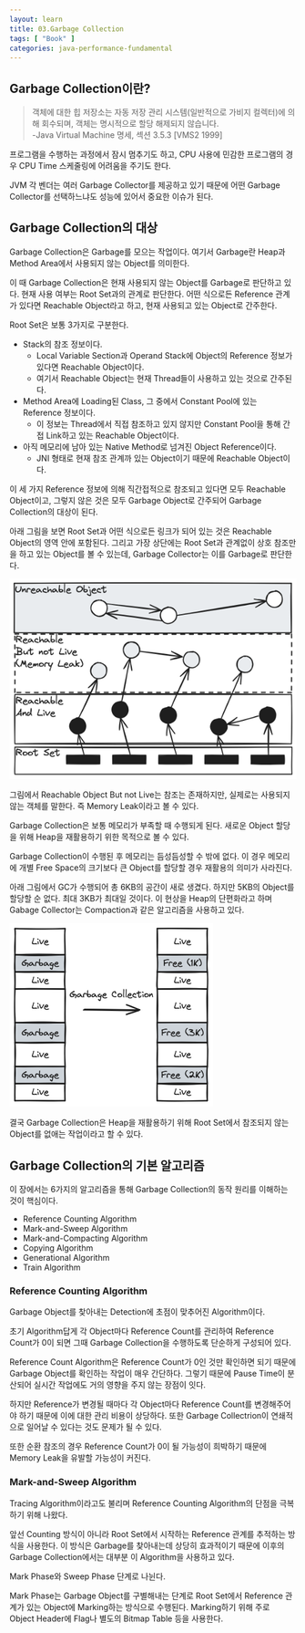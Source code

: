 ```yaml
---
layout: learn
title: 03.Garbage Collection
tags: [ "Book" ]
categories: java-performance-fundamental
---
```


## Garbage Collection이란?

> 객체에 대한 힙 저장소는 자동 저장 관리 시스템(일반적으로 가비지 컬렉터)에 의해 회수되며, 객체는 명시적으로 할당 해제되지 않습니다.  
> -Java Virtual Machine 명세, 섹션 3.5.3 [VMS2 1999]

프로그램을 수행하는 과정에서 잠시 멈추기도 하고, CPU 사용에 민감한 프로그램의 경우 CPU Time 스케줄링에 어려움을 주기도 한다.

JVM 각 벤더는 여러 Garbage Collector를 제공하고 있기 때문에 어떤 Garbage Collector를 선택하느냐도 성능에 있어서 중요한 이슈가 된다.

## Garbage Collection의 대상

Garbage Collection은 Garbage를 모으는 작업이다. 여기서 Garbage란 Heap과 Method Area에서 사용되지 않는 Object를 의미한다.

이 때 Garbage Collection은 현재 사용되지 않는 Object를 Garbage로 판단하고 있다. 현재 사용 여부는 Root Set과의 관계로 판단한다.
어떤 식으로든 Reference 관계가 있다면 Reachable Object라고 하고, 현재 사용되고 있는 Object로 간주한다.

Root Set은 보통 3가지로 구분한다.
- Stack의 참조 정보이다.
  - Local Variable Section과 Operand Stack에 Object의 Reference 정보가 있다면 Reachable Object이다.
  - 여기서 Reachable Object는 현재 Thread들이 사용하고 있는 것으로 간주된다.
- Method Area에 Loading된 Class, 그 중에서 Constant Pool에 있는 Reference 정보이다.
  - 이 정보는 Thread에서 직접 참조하고 있지 않지만 Constant Pool을 통해 간접 Link하고 있는 Reachable Object이다.
- 아직 메모리에 남아 있는 Native Method로 넘겨진 Object Reference이다.
  - JNI 형태로 현재 참조 관계까 있는 Object이기 때문에 Reachable Object이다.

이 세 가지 Reference 정보에 의해 직간접적으로 참조되고 있다면 모두 Reachable Object이고, 그렇지 않은 것은 모두 Garbage Object로 간주되어 Garbage Collection의 대상이 된다. 

아래 그림을 보면 Root Set과 어떤 식으로든 링크가 되어 있는 것은 Reachable Object의 영역 안에 포함된다. 그리고 가장 상단에는 Root Set과 관계없이 상호 참조만을 하고 있는 Object를 볼 수 있는데, Garbage Collector는 이를 Garbage로 판단한다.

![](/public/img/learn/java-performance-fundamental/03-1.png)

그림에서 Reachable Object But not Live는 참조는 존재하지만, 실제로는 사용되지 않는 객체를 말한다. 즉 Memory Leak이라고 볼 수 있다.

Garbage Collection은 보통 메모리가 부족할 때 수행되게 된다. 새로운 Object 할당을 위해 Heap을 재활용하기 위한 목적으로 볼 수 있다.


Garbage Collection이 수행된 후 메모리는 듬성듬성할 수 밖에 없다.
이 경우 메모리에 개별 Free Space의 크기보다 큰 Object를 할당할 경우 재활용의 의미가 사라진다.

아래 그림에서 GC가 수행되어 총 6KB의 공간이 새로 생겼다. 하지만 5KB의 Object를 할당할 순 없다. 최대 3KB가 최대일 것이다.
이 현상을 Heap의 단편화라고 하며 Gabage Collector는 Compaction과 같은 알고리즘을 사용하고 있다.

![](/public/img/learn/java-performance-fundamental/03-2.png)

결국 Garbage Collection은 Heap을 재활용하기 위해 Root Set에서 참조되지 않는 Object를 없애는 작업이라고 할 수 있다.

## Garbage Collection의 기본 알고리즘

이 장에서는 6가지의 알고리즘을 통해 Garbage Collection의 동작 원리를 이해하는 것이 핵심이다.
- Reference Counting Algorithm
- Mark-and-Sweep Algorithm
- Mark-and-Compacting Algorithm
- Copying Algorithm
- Generational Algorithm
- Train Algorithm

### Reference Counting Algorithm

Garbage Object를 찾아내는 Detection에 초점이 맞추어진 Algorithm이다.

초기 Algorithm답게 각 Object마다 Reference Count를 관리하여 Reference Count가 0이 되면 그때 Garbage Collection을 수행하도록 단순하게 구성되어 있다.

Reference Count Algorithm은 Reference Count가 0인 것만 확인하면 되기 때문에 Garbage Object를 확인하는 작업이 매우 간단하다.
그렇기 때문에 Pause Time이 분산되어 실시간 작업에도 거의 영향을 주지 않는 장점이 잇다.

하지만 Reference가 변경될 때마다 각 Object마다 Reference Count를 변경해주어야 하기 때문에 이에 대한 관리 비용이 상당하다. 또한 Garbage Collectrion이 연쇄적으로 일어날 수 있다는 것도 문제가 될 수 있다.

또한 순환 참조의 경우 Reference Count가 0이 될 가능성이 희박하기 때문에 Memory Leak을 유발할 가능성이 커진다.

### Mark-and-Sweep Algorithm

Tracing Algorithm이라고도 불리며 Reference Counting Algorithm의 단점을 극복하기 위해 나왔다.

앞선 Counting 방식이 아니라 Root Set에서 시작하는 Reference 관계를 추적하는 방식을 사용한다.
이 방식은 Garbage를 찾아내는데 상당히 효과적이기 때문에 이후의 Garbage Collection에서는 대부분 이 Algorithm을 사용하고 있다.

Mark Phase와 Sweep Phase 단계로 나뉜다.

Mark Phase는 Garbage Object를 구별해내는 단계로 Root Set에서 Reference 관계가 있는 Object에 Marking하는 방식으로 수행된다. Marking하기 위해 주로 Object Header에 Flag나 별도의 Bitmap Table 등을 사용한다.
